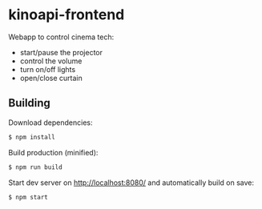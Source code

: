 # kinoapi-frontend

Webapp to control cinema tech:
- start/pause the projector
- control the volume
- turn on/off lights
- open/close curtain


## Building

Download dependencies:
```sh
$ npm install
```

Build production (minified):
```sh
$ npm run build
```

Start dev server on <http://localhost:8080/> and automatically build on save:
```sh
$ npm start
```
